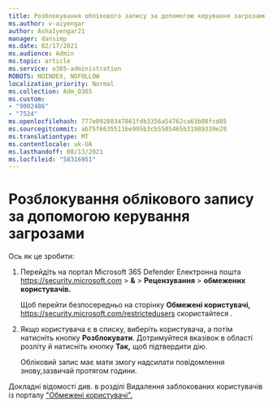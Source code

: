 ```yaml
---
title: Розблокування облікового запису за допомогою керування загрозами
ms.author: v-aiyengar
author: AshaIyengar21
manager: dansimp
ms.date: 02/17/2021
ms.audience: Admin
ms.topic: article
ms.service: o365-administration
ROBOTS: NOINDEX, NOFOLLOW
localization_priority: Normal
ms.collection: Adm_O365
ms.custom:
- "9002486"
- "7524"
ms.openlocfilehash: 777e09288347861fdb3356a54762ca63b08fcd85
ms.sourcegitcommit: ab75f66355116e995b3cb5505465b31989339e28
ms.translationtype: MT
ms.contentlocale: uk-UA
ms.lasthandoff: 08/13/2021
ms.locfileid: "58316951"
---
```

# <a name="unblock-an-account-by-using-threat-management"></a>Розблокування облікового запису за допомогою керування загрозами

Ось як це зробити:

1. Перейдіть на портал Microsoft 365 Defender Електронна пошта <https://security.microsoft.com> \> **&** \> **Рецензування** \> **обмежених користувачів.**

   Щоб перейти безпосередньо на сторінку **Обмежені користувачі,** <https://security.microsoft.com/restrictedusers> скористайтеся .

2. Якщо користувача є в списку, виберіть користувача, а потім натисніть кнопку **Розблокувати**. Дотримуйтеся вказівок в області розліту й натисніть кнопку **Так,** щоб підтвердити дію.

   Обліковий запис має мати змогу надсилати повідомлення знову,зазвичай протягом години.

Докладні відомості див. в розділі Видалення заблокованих користувачів із порталу ["Обмежені користувачі".](https://docs.microsoft.com/microsoft-365/security/office-365-security/removing-user-from-restricted-users-portal-after-spam)
